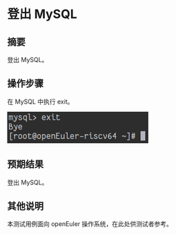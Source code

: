 # 登出 MySQL

## 摘要

登出 MySQL。

## 操作步骤

在 MySQL 中执行 exit。

![登出MySQL](./img/登出MySQL.png)

## 预期结果

登出 MySQL。

## 其他说明

本测试用例面向 openEuler 操作系统，在此处供测试者参考。
